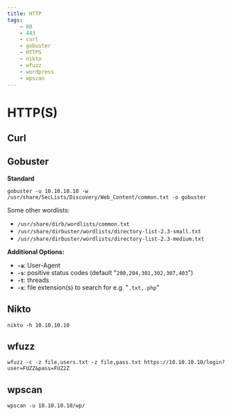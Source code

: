 ```yaml
---
title: HTTP
tags:
    - 80
    - 443
    - curl
    - gobuster
    - HTTPS
    - nikto
    - wfuzz
    - wordpress
    - wpscan
---
```

# HTTP(S)
## Curl

## Gobuster

**Standard**

`gobuster -u 10.10.10.10 -w /usr/share/SecLists/Discovery/Web_Content/common.txt -o gobuster`

Some other wordlists:
- `/usr/share/dirb/wordlists/common.txt`
- `/usr/share/dirbuster/wordlists/directory-list-2.3-small.txt`
- `/usr/share/dirbuster/wordlists/directory-list-2.3-medium.txt`

**Additional Options:**
- **`-a`**: User-Agent
- **`-s`**: positive status codes (default "`200,204,301,302,307,403`")
- **`-t`**: threads
- **`-x`**: file extension(s) to search for e.g. "`.txt,.php`"

## Nikto

`nikto -h 10.10.10.10`

## wfuzz

`wfuzz -c -z file,users.txt -z file,pass.txt https://10.10.10.10/login?user=FUZZ&pass=FUZ2Z`

## wpscan

`wpscan -u 10.10.10.10/wp/`